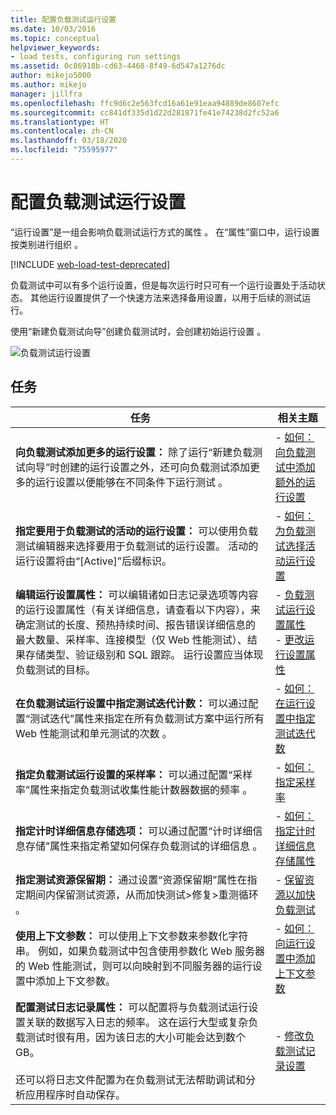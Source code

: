 ```yaml
---
title: 配置负载测试运行设置
ms.date: 10/03/2016
ms.topic: conceptual
helpviewer_keywords:
- load tests, configuring run settings
ms.assetid: 0c86918b-cd63-4468-8f49-6d547a1276dc
author: mikejo5000
ms.author: mikejo
manager: jillfra
ms.openlocfilehash: ffc9d6c2e563fcd16a61e91eaa94889de8607efc
ms.sourcegitcommit: cc841df335d1d22d281871fe41e74238d2fc52a6
ms.translationtype: HT
ms.contentlocale: zh-CN
ms.lasthandoff: 03/18/2020
ms.locfileid: "75595977"
---
```

# <a name="configure-load-test-run-settings"></a>配置负载测试运行设置

“运行设置”是一组会影响负载测试运行方式的属性  。 在“属性”窗口中，运行设置按类别进行组织  。

[!INCLUDE [web-load-test-deprecated](includes/web-load-test-deprecated.md)]

负载测试中可以有多个运行设置，但是每次运行时只可有一个运行设置处于活动状态。 其他运行设置提供了一个快速方法来选择备用设置，以用于后续的测试运行。

使用“新建负载测试向导”创建负载测试时，会创建初始运行设置  。

![负载测试运行设置](../test/media/loadtestrunsettings.png)

## <a name="tasks"></a>任务

|任务|相关主题|
|-|-|
|**向负载测试添加更多的运行设置：** 除了运行“新建负载测试向导”时创建的运行设置之外，还可向负载测试添加更多的运行设置以便能够在不同条件下运行测试  。|-   [如何：向负载测试中添加额外的运行设置](../test/how-to-add-additional-run-settings-to-a-load-test.md)|
|**指定要用于负载测试的活动的运行设置：** 可以使用负载测试编辑器来选择要用于负载测试的运行设置。 活动的运行设置将由“[Active]”后缀标识。|-   [如何：为负载测试选择活动运行设置](../test/how-to-select-the-active-run-setting-for-a-load-test.md)|
|**编辑运行设置属性：** 可以编辑诸如日志记录选项等内容的运行设置属性（有关详细信息，请查看以下内容），来确定测试的长度、预热持续时间、报告错误详细信息的最大数量、采样率、连接模型（仅 Web 性能测试）、结果存储类型、验证级别和 SQL 跟踪。 运行设置应当体现负载测试的目标。|-   [负载测试运行设置属性](../test/load-test-run-settings-properties.md)<br />-   [更改运行设置属性](../test/load-test-run-settings-properties.md#change-run-setting-properties)|
|**在负载测试运行设置中指定测试迭代计数：** 可以通过配置“测试迭代”属性来指定在所有负载测试方案中运行所有 Web 性能测试和单元测试的次数  。|-   [如何：在运行设置中指定测试迭代数](../test/how-to-specify-the-number-of-test-iterations-in-a-load-test.md)|
|**指定负载测试运行设置的采样率：** 可以通过配置“采样率”属性来指定负载测试收集性能计数器数据的频率  。|-   [如何：指定采样率](../test/how-to-specify-the-sample-rate-for-a-load-test.md)|
|**指定计时详细信息存储选项：** 可以通过配置“计时详细信息存储”属性来指定希望如何保存负载测试的详细信息  。|-   [如何：指定计时详细信息存储属性](../test/how-to-specify-the-timing-details-storage-property-for-a-load-test.md)|
|**指定测试资源保留期：** 通过设置“资源保留期”属性在指定期间内保留测试资源，从而加快测试>修复>重测循环  。|-   [保留资源以加快负载测试](/azure/devops/test/load-test/getting-started-with-performance-testing?view=vsts)|
|**使用上下文参数：** 可以使用上下文参数来参数化字符串。 例如，如果负载测试中包含使用参数化 Web 服务器的 Web 性能测试，则可以向映射到不同服务器的运行设置中添加上下文参数。|-   [如何：向运行设置中添加上下文参数](../test/how-to-add-context-parameters-to-a-load-test-run-setting.md)|
|**配置测试日志记录属性：** 可以配置将与负载测试运行设置关联的数据写入日志的频率。 这在运行大型或复杂负载测试时很有用，因为该日志的大小可能会达到数个 GB。<br /><br /> 还可以将日志文件配置为在负载测试无法帮助调试和分析应用程序时自动保存。|-   [修改负载测试记录设置](../test/modify-load-test-logging-settings.md)|
